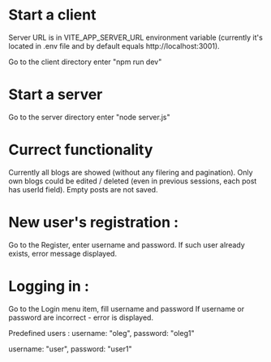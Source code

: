 # Start a client
Server URL is in VITE_APP_SERVER_URL environment variable (currently it's located in .env file and by default equals http://localhost:3001). 

Go to the client directory
enter "npm run dev"

# Start a server
Go to the server directory
enter "node server.js"

# Currect functionality
Currently all blogs are showed (without any filering and pagination).
Only own blogs could be edited / deleted (even in previous sessions, each post has userId field).
Empty posts are not saved.

# New user's registration : 
Go to the Register, enter username and password. 
If such user already exists, error message displayed.

# Logging in :
Go to the Login menu item, fill username and password
If username or password are incorrect - error is displayed.

Predefined users : 
  username: "oleg",
  password: "oleg1"

  username: "user",
  password: "user1"
